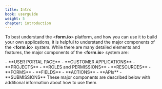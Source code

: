 ```yaml
---
title: Intro
book: userguide
weight: 5
chapter: introduction
---
```

<p>To best understand the &lt;<b>form.io</b>&gt; platform, and how you can use it to build your own applications, it is helpful to understand the major components of the &lt;<b>form.io</b>&gt; system.   While there are many detailed elements and features, the major components of the &lt;<b>form.io</b>&gt; system are:</p> 
- **USER PORTAL PAGE**
- **CUSTOMER APPLICATIONS**
- **PROJECTS**
- **ROLES and PERMISSIONS**
- **RESOURCES**
- **FORMS**
- **FIELDS**
- **ACTIONS**
- **APIs**
- **SUBMISSIONS**
These major components are described below with additional information about how to use them.</p>
